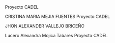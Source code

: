Proyecto CADEL


CRISTINA MARIA MEJIA FUENTES
Proyecto CADEL

JHON ALEXANDER VALLEJO BRICEÑO

Lucero Alexandra Mojica Tabares
Proyecto CADEL
